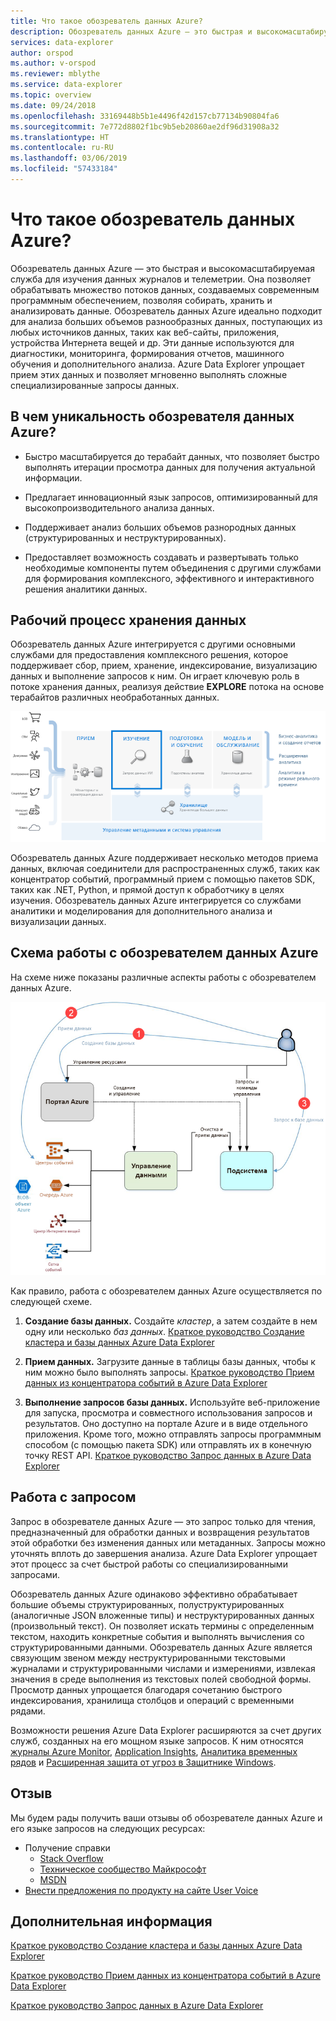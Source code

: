```yaml
---
title: Что такое обозреватель данных Azure?
description: Обозреватель данных Azure — это быстрая и высокомасштабируемая служба для изучения данных журналов и телеметрии.
services: data-explorer
author: orspod
ms.author: v-orspod
ms.reviewer: mblythe
ms.service: data-explorer
ms.topic: overview
ms.date: 09/24/2018
ms.openlocfilehash: 33169448b5b1e4496f42d157cb77134b90804fa6
ms.sourcegitcommit: 7e772d8802f1bc9b5eb20860ae2df96d31908a32
ms.translationtype: HT
ms.contentlocale: ru-RU
ms.lasthandoff: 03/06/2019
ms.locfileid: "57433184"
---
```

# <a name="what-is-azure-data-explorer"></a>Что такое обозреватель данных Azure?

Обозреватель данных Azure — это быстрая и высокомасштабируемая служба для изучения данных журналов и телеметрии. Она позволяет обрабатывать множество потоков данных, создаваемых современным программным обеспечением, позволяя собирать, хранить и анализировать данные. Обозреватель данных Azure идеально подходит для анализа больших объемов разнообразных данных, поступающих из любых источников данных, таких как веб-сайты, приложения, устройства Интернета вещей и др. Эти данные используются для диагностики, мониторинга, формирования отчетов, машинного обучения и дополнительного анализа. Azure Data Explorer упрощает прием этих данных и позволяет мгновенно выполнять сложные специализированные запросы данных.

## <a name="what-makes-azure-data-explorer-unique"></a>В чем уникальность обозревателя данных Azure?

- Быстро масштабируется до терабайт данных, что позволяет быстро выполнять итерации просмотра данных для получения актуальной информации.

- Предлагает инновационный язык запросов, оптимизированный для высокопроизводительного анализа данных.

- Поддерживает анализ больших объемов разнородных данных (структурированных и неструктурированных).

- Предоставляет возможность создавать и развертывать только необходимые компоненты путем объединения с другими службами для формирования комплексного, эффективного и интерактивного решения аналитики данных.

## <a name="data-warehousing-workflow"></a>Рабочий процесс хранения данных

Обозреватель данных Azure интегрируется с другими основными службами для предоставления комплексного решения, которое поддерживает сбор, прием, хранение, индексирование, визуализацию данных и выполнение запросов к ним. Он играет ключевую роль в потоке хранения данных, реализуя действие **EXPLORE** потока на основе терабайтов различных необработанных данных.

![Диаграмма хранилища данных](media/data-explorer-overview/data-warehouse.png)

Обозреватель данных Azure поддерживает несколько методов приема данных, включая соединители для распространенных служб, таких как концентратор событий, программный прием с помощью пакетов SDK, таких как .NET, Python, и прямой доступ к обработчику в целях изучения. Обозреватель данных Azure интегрируется со службами аналитики и моделирования для дополнительного анализа и визуализации данных.

## <a name="azure-data-explorer-flow"></a>Схема работы с обозревателем данных Azure

На схеме ниже показаны различные аспекты работы с обозревателем данных Azure.

![Схема работы с обозревателем данных Azure](media/data-explorer-overview/workflow.png)

Как правило, работа с обозревателем данных Azure осуществляется по следующей схеме.

1. **Создание базы данных.** Создайте *кластер*, а затем создайте в нем одну или несколько *баз данных*. [Краткое руководство Создание кластера и базы данных Azure Data Explorer](create-cluster-database-portal.md)

1. **Прием данных.** Загрузите данные в таблицы базы данных, чтобы к ним можно было выполнять запросы. [Краткое руководство Прием данных из концентратора событий в Azure Data Explorer](ingest-data-event-hub.md)

1. **Выполнение запросов базы данных.** Используйте веб-приложение для запуска, просмотра и совместного использования запросов и результатов. Оно доступно на портале Azure и в виде отдельного приложения. Кроме того, можно отправлять запросы программным способом (с помощью пакета SDK) или отправлять их в конечную точку REST API. [Краткое руководство Запрос данных в Azure Data Explorer](web-query-data.md)

## <a name="query-experience"></a>Работа с запросом

Запрос в обозревателе данных Azure — это запрос только для чтения, предназначенный для обработки данных и возвращения результатов этой обработки без изменения данных или метаданных. Запросы можно уточнять вплоть до завершения анализа. Azure Data Explorer упрощает этот процесс за счет быстрой работы со специализированными запросами.

Обозреватель данных Azure одинаково эффективно обрабатывает большие объемы структурированных, полуструктурированных (аналогичные JSON вложенные типы) и неструктурированных данных (произвольный текст). Он позволяет искать термины с определенным текстом, находить конкретные события и выполнять вычисления со структурированными данными. Обозреватель данных Azure является связующим звеном между неструктурированными текстовыми журналами и структурированными числами и измерениями, извлекая значения в среде выполнения из текстовых полей свободной формы. Просмотр данных упрощается благодаря сочетанию быстрого индексирования, хранилища столбцов и операций с временными рядами.

Возможности решения Azure Data Explorer расширяются за счет других служб, созданных на его мощном языке запросов. К ним относятся [журналы Azure Monitor](/azure/log-analytics/), [Application Insights](/azure/application-insights/), [Аналитика временных рядов](/azure/time-series-insights/) и [Расширенная защита от угроз в Защитнике Windows](/windows/security/threat-protection/windows-defender-atp/windows-defender-advanced-threat-protection/).

## <a name="feedback"></a>Отзыв

Мы будем рады получить ваши отзывы об обозревателе данных Azure и его языке запросов на следующих ресурсах:

- Получение справки
  - [Stack Overflow](https://stackoverflow.com/questions/tagged/azure-data-explorer)
  - [Техническое сообщество Майкрософт](https://techcommunity.microsoft.com/t5/Azure-Data-Explorer/bd-p/Kusto)
  - [MSDN](https://social.msdn.microsoft.com/Forums/en-US/home?forum=AzureKusto)
- [Внести предложения по продукту на сайте User Voice](https://aka.ms/AzureDataExplorer.UserVoice)

## <a name="next-steps"></a>Дополнительная информация

[Краткое руководство Создание кластера и базы данных Azure Data Explorer](create-cluster-database-portal.md)

[Краткое руководство Прием данных из концентратора событий в Azure Data Explorer](ingest-data-event-hub.md)

[Краткое руководство Запрос данных в Azure Data Explorer](web-query-data.md)
